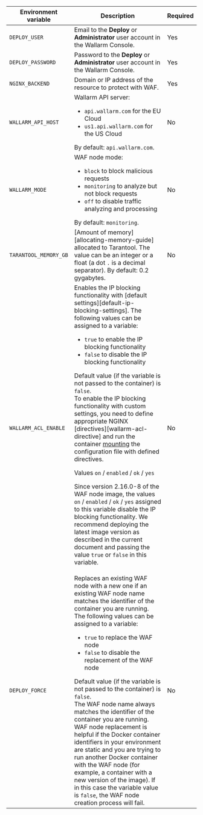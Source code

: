 Environment variable | Description| Required
--- | ---- | ----
`DEPLOY_USER` | Email to the **Deploy** or **Administrator** user account in the Wallarm Console.| Yes
`DEPLOY_PASSWORD` | Password to the **Deploy** or **Administrator** user account in the Wallarm Console. | Yes
`NGINX_BACKEND` | Domain or IP address of the resource to protect with WAF. | Yes
`WALLARM_API_HOST` | Wallarm API server:<ul><li>`api.wallarm.com` for the EU Cloud</li><li>`us1.api.wallarm.com` for the US Cloud</li></ul>By default: `api.wallarm.com`. | No
`WALLARM_MODE` | WAF node mode:<ul><li>`block` to block malicious requests</li><li>`monitoring` to analyze but not block requests</li><li>`off` to disable traffic analyzing and processing</li></ul>By default: `monitoring`. | No
`TARANTOOL_MEMORY_GB` | [Amount of memory][allocating-memory-guide] allocated to Tarantool. The value can be an integer or a float (a dot <code>.</code> is a decimal separator). By default: 0.2 gygabytes. | No
`WALLARM_ACL_ENABLE` | Enables the IP blocking functionality with [default settings][default-ip-blocking-settings]. The following values can be assigned to a variable:<ul><li>`true` to enable the IP blocking functionality</li><li>`false` to disable the IP blocking functionality</li></ul>Default value (if the variable is not passed to the container) is `false`.<br>To enable the IP blocking functionality with custom settings, you need to define appropriate NGINX [directives][wallarm-acl-directive] and run the container [mounting](#run-the-container-mounting-the-configuration-file) the configuration file with defined directives.<div class="admonition warning"> <p class="admonition-title">Values `on` / `enabled` / `ok` / `yes`</p> <p>Since version 2.16.0-8 of the WAF node image, the values `on` / `enabled` / `ok` / `yes` assigned to this variable disable the IP blocking functionality. We recommend deploying the latest image version as described in the current document and passing the value `true` or `false` in this variable.</div> | No 
`DEPLOY_FORCE` | Replaces an existing WAF node with a new one if an existing WAF node name matches the identifier of the container you are running. The following values can be assigned to a variable:<ul><li>`true` to replace the WAF node</li><li>`false` to disable the replacement of the WAF node</li></ul>Default value (if the variable is not passed to the container) is `false`.<br>The WAF node name always matches the identifier of the container you are running. WAF node replacement is helpful if the Docker container identifiers in your environment are static and you are trying to run another Docker container with the WAF node (for example, a container with a new version of the image). If in this case the variable value is `false`, the WAF node creation process will fail. | No
